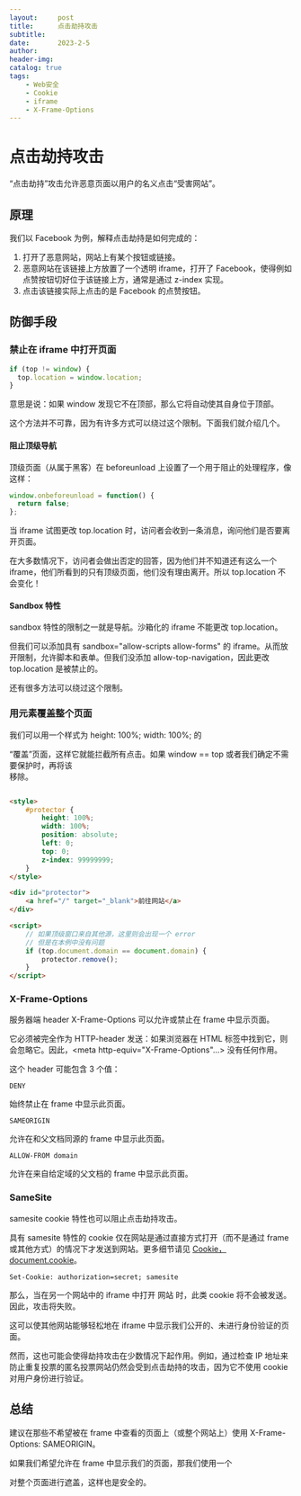 ```yaml
---
layout:     post
title:      点击劫持攻击
subtitle:   
date:       2023-2-5
author:     
header-img: 
catalog: true
tags:
    - Web安全
    - Cookie
    - iframe
    - X-Frame-Options
---
```

# 点击劫持攻击
“点击劫持”攻击允许恶意页面以用户的名义点击“受害网站”。

## 原理
我们以 Facebook 为例，解释点击劫持是如何完成的：
1. 打开了恶意网站，网站上有某个按钮或链接。
2. 恶意网站在该链接上方放置了一个透明 iframe，打开了 Facebook，使得例如点赞按钮切好位于该链接上方，通常是通过 z-index 实现。
3. 点击该链接实际上点击的是 Facebook 的点赞按钮。

## 防御手段
### 禁止在 iframe 中打开页面
```javascript
if (top != window) {
  top.location = window.location;
}
```
意思是说：如果 window 发现它不在顶部，那么它将自动使其自身位于顶部。

这个方法并不可靠，因为有许多方式可以绕过这个限制。下面我们就介绍几个。
#### 阻止顶级导航
顶级页面（从属于黑客）在 beforeunload 上设置了一个用于阻止的处理程序，像这样：
```javascript
window.onbeforeunload = function() {
  return false;
};
```
当 iframe 试图更改 top.location 时，访问者会收到一条消息，询问他们是否要离开页面。

在大多数情况下，访问者会做出否定的回答，因为他们并不知道还有这么一个 iframe，他们所看到的只有顶级页面，他们没有理由离开。所以 top.location 不会变化！

#### Sandbox 特性
sandbox 特性的限制之一就是导航。沙箱化的 iframe 不能更改 top.location。

但我们可以添加具有 sandbox="allow-scripts allow-forms" 的 iframe。从而放开限制，允许脚本和表单。但我们没添加 allow-top-navigation，因此更改 top.location 是被禁止的。

还有很多方法可以绕过这个限制。

### 用元素覆盖整个页面
我们可以用一个样式为 height: 100%; width: 100%; 的 <div> “覆盖”页面，这样它就能拦截所有点击。如果 window == top 或者我们确定不需要保护时，再将该 <div> 移除。

```html

<style>
    #protector {
        height: 100%;
        width: 100%;
        position: absolute;
        left: 0;
        top: 0;
        z-index: 99999999;
    }
</style>

<div id="protector">
    <a href="/" target="_blank">前往网站</a>
</div>

<script>
    // 如果顶级窗口来自其他源，这里则会出现一个 error
    // 但是在本例中没有问题
    if (top.document.domain == document.domain) {
        protector.remove();
    }
</script>
```
### X-Frame-Options
服务器端 header X-Frame-Options 可以允许或禁止在 frame 中显示页面。

它必须被完全作为 HTTP-header 发送：如果浏览器在 HTML <meta> 标签中找到它，则会忽略它。因此，<meta http-equiv="X-Frame-Options"...> 没有任何作用。

这个 header 可能包含 3 个值：

`DENY`

始终禁止在 frame 中显示此页面。

`SAMEORIGIN`

允许在和父文档同源的 frame 中显示此页面。

`ALLOW-FROM domain`

允许在来自给定域的父文档的 frame 中显示此页面。

### SameSite
samesite cookie 特性也可以阻止点击劫持攻击。

具有 samesite 特性的 cookie 仅在网站是通过直接方式打开（而不是通过 frame 或其他方式）的情况下才发送到网站。更多细节请见 [Cookie，document.cookie](https://zh.javascript.info/cookie#samesite)。

`Set-Cookie: authorization=secret; samesite`

那么，当在另一个网站中的 iframe 中打开 网站 时，此类 cookie 将不会被发送。因此，攻击将失败。

这可以使其他网站能够轻松地在 iframe 中显示我们公开的、未进行身份验证的页面。

然而，这也可能会使得劫持攻击在少数情况下起作用。例如，通过检查 IP 地址来防止重复投票的匿名投票网站仍然会受到点击劫持的攻击，因为它不使用 cookie 对用户身份进行验证。

## 总结
建议在那些不希望被在 frame 中查看的页面上（或整个网站上）使用 X-Frame-Options: SAMEORIGIN。

如果我们希望允许在 frame 中显示我们的页面，那我们使用一个 <div> 对整个页面进行遮盖，这样也是安全的。
